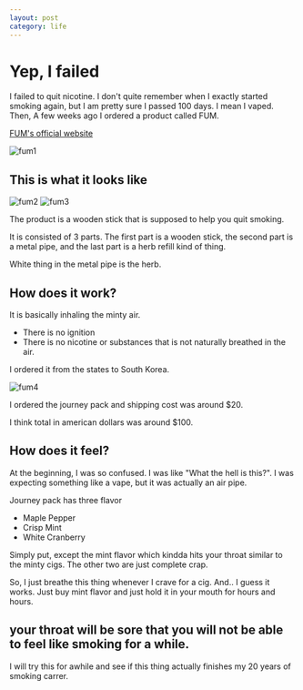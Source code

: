 ```yaml
---
layout: post
category: life
---
```


# Yep, I failed

I failed to quit nicotine.
I don't quite remember when I exactly started smoking again, but I am pretty sure I passed 100 days.
I mean I vaped. Then, A few weeks ago I ordered a product called FUM.

[FUM's official website](https://tryfum.com/)

<img src="{{site.url}}/assets/images/life/fum1.png" width="auto" height="auto" alt="fum1">

## This is what it looks like

<img src="{{site.url}}/assets/images/life/fum2.png" width="auto" height="auto" alt="fum2">
<img src="{{site.url}}/assets/images/life/fum3.png" width="auto" height="auto" alt="fum3">

The product is a wooden stick that is supposed to help you quit smoking. 

It is consisted of 3 parts. The first part is a wooden stick, the second part is a metal pipe, and the last part is a herb refill kind of thing.

White thing in the metal pipe is the herb.

## How does it work?

It is basically inhaling the minty air.
- There is no ignition
- There is no nicotine or substances that is not naturally breathed in the air.

I ordered it from the states to South Korea.

<img src="{{site.url}}/assets/images/life/fum4.png" width="auto" height="auto" alt="fum4">

I ordered the journey pack and shipping cost was around $20.

I think total in american dollars was around $100.

## How does it feel?

At the beginning, I was so confused. I was like "What the hell is this?". I was expecting something like a vape, but it was actually an air pipe.


Journey pack has three flavor
- Maple Pepper
- Crisp Mint
- White Cranberry

Simply put, except the mint flavor which kindda hits your throat similar to the minty cigs. The other two are just complete crap.

So, I just breathe this thing whenever I crave for a cig.
And.. I guess it works.
Just buy mint flavor and just hold it in your mouth for hours and hours.

## your throat will be sore that you will not be able to feel like smoking for a while.

I will try this for awhile and see if this thing actually finishes my 20 years of smoking carrer.